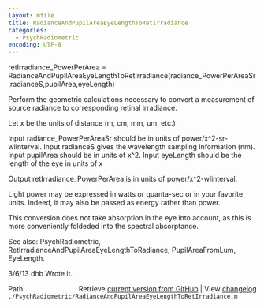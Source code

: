 ```yaml
---
layout: mfile
title: RadianceAndPupilAreaEyeLengthToRetIrradiance
categories:
  - PsychRadiometric
encoding: UTF-8
---
```


retIrradiance\_PowerPerArea = RadianceAndPupilAreaEyeLengthToRetIrradiance(radiance\_PowerPerAreaSr,radianceS,pupilArea,eyeLength)

Perform the geometric calculations necessary to convert a measurement of source
radiance to corresponding retinal irradiance.

Let x be the units of distance (m, cm, mm, um, etc.)

  Input radiance\_PowerPerAreaSr should be in units of power/x^2-sr-wlinterval.
  Input radianceS gives the wavelength sampling information (nm).
  Input pupilArea should be in units of x^2.
  Input eyeLength should be the length of the eye in units of x

  Output retIrradiance\_PowerPerArea is in units of power/x^2-wlinterval.

  Light power may be expressed in watts or quanta-sec or in your
  favorite units.  Indeed, it may also be passed as energy rather
  than power.

This conversion does not take absorption in the eye into account,
as this is more conveniently foldeded into the spectral absorptance.

See also: PsychRadiometric, RetIrradianceAndPupilAreaEyeLengthToRadiance, PupilAreaFromLum, EyeLength.

3/6/13  dhb  Wrote it.


<div class="code_header" style="text-align:right;">
  <span style="float:left;">Path&nbsp;&nbsp;</span> <span class="counter">Retrieve <a href=
  "https://raw.github.com/Psychtoolbox-3/Psychtoolbox-3/beta/./PsychRadiometric/RadianceAndPupilAreaEyeLengthToRetIrradiance.m">current version from GitHub</a> | View <a href=
  "https://github.com/Psychtoolbox-3/Psychtoolbox-3/commits/beta/./PsychRadiometric/RadianceAndPupilAreaEyeLengthToRetIrradiance.m">changelog</a></span>
</div>
<div class="code">
  <code>./PsychRadiometric/RadianceAndPupilAreaEyeLengthToRetIrradiance.m</code>
</div>
